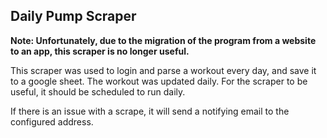 ## Daily Pump Scraper

**Note: Unfortunately, due to the migration of the program from a website to an app, this scraper is no longer useful.**

This scraper was used to login and parse a workout every day, and save it to a google sheet.
The workout was updated daily. For the scraper to be useful, it should be scheduled to run daily.

If there is an issue with a scrape, it will send a notifying email to the configured address.

